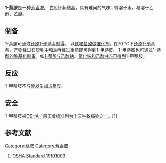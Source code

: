 **1-萘胺**是一种[芳香胺](https://zh.wikipedia.org/wiki/芳香胺 "wikilink")。
白色针状结晶，具有难闻的气味；微溶于水，易溶于乙醇、乙醚。

## 制备

1-萘胺可通过[还原](https://zh.wikipedia.org/wiki/还原 "wikilink")[1-硝基萘制得](https://zh.wikipedia.org/wiki/1-硝基萘 "wikilink")。
以[铁和](https://zh.wikipedia.org/wiki/铁 "wikilink")[盐酸做催化剂](../Page/盐酸.md "wikilink")，在70 °C下[还原](https://zh.wikipedia.org/wiki/还原 "wikilink")[1-硝基萘](https://zh.wikipedia.org/wiki/1-硝基萘 "wikilink")，产物经过[石灰乳中和后再经过重蒸即可得到](https://zh.wikipedia.org/wiki/石灰乳 "wikilink")1-甲萘胺。
1-甲萘胺也可通过[1-萘酚的](https://zh.wikipedia.org/wiki/1-萘酚 "wikilink")[酰基化制备](https://zh.wikipedia.org/wiki/酰基化 "wikilink")。如[1-萘酚与](https://zh.wikipedia.org/wiki/1-萘酚 "wikilink")[乙酸钠](../Page/乙酸钠.md "wikilink")、[氯化铵和](../Page/氯化铵.md "wikilink")[乙酸共热可得到](../Page/乙酸.md "wikilink")1-甲萘胺。

## 反应

1-甲萘胺不与[溴发生](../Page/溴.md "wikilink")[加成反应](../Page/加成反应.md "wikilink")。

## 安全

1-甲萘胺被[OSHA一般工业标准列为十三种](https://zh.wikipedia.org/wiki/职业安全和健康署 "wikilink")[致癌物之一](https://zh.wikipedia.org/wiki/致癌物 "wikilink")。\[1\]

## 参考文献

[Category:萘胺](https://zh.wikipedia.org/wiki/Category:萘胺 "wikilink")
[Category:芳香胺](https://zh.wikipedia.org/wiki/Category:芳香胺 "wikilink")

1.  [OSHA
    Standard 1910.1003](http://www.osha.gov/pls/oshaweb/owadisp.show_document?p_table=STANDARDS&p_id=10007)